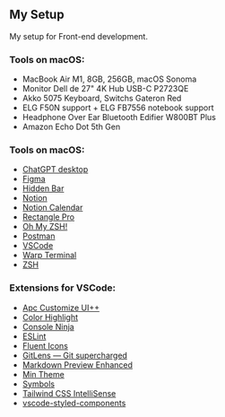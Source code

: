 ## My Setup

My setup for Front-end development.

### Tools on macOS:
- MacBook Air M1, 8GB, 256GB, macOS Sonoma
- Monitor Dell de 27" 4K Hub USB-C P2723QE
- Akko 5075 Keyboard, Switchs Gateron Red
- ELG F50N support + ELG FB7556 notebook support
- Headphone Over Ear Bluetooth Edifier W800BT Plus
- Amazon Echo Dot 5th Gen

### Tools on macOS:
- [ChatGPT desktop](https://openai.com/chatgpt/mac/)
- [Figma](https://www.figma.com/)
- [Hidden Bar](https://apps.apple.com/us/app/hidden-bar/id1452453066?mt=12)
- [Notion](https://www.notion.so/)
- [Notion Calendar](https://www.notion.so/product/calendar)
- [Rectangle Pro](https://rectangleapp.com/pro)
- [Oh My ZSH!](https://ohmyz.sh/)
- [Postman](https://www.postman.com/)
- [VSCode](https://code.visualstudio.com/)
- [Warp Terminal](https://www.warp.dev/)
- [ZSH](https://github.com/ohmyzsh/ohmyzsh/wiki/Installing-ZSH)

### Extensions for VSCode:
- [Apc Customize UI++](https://marketplace.visualstudio.com/items?itemName=drcika.apc-extension)
- [Color Highlight](https://marketplace.visualstudio.com/items?itemName=naumovs.color-highlight)
- [Console Ninja](https://marketplace.visualstudio.com/items?itemName=WallabyJs.console-ninja)
- [ESLint](https://marketplace.visualstudio.com/items?itemName=dbaeumer.vscode-eslint)
- [Fluent Icons](https://marketplace.visualstudio.com/items?itemName=miguelsolorio.fluent-icons)
- [GitLens — Git supercharged](https://marketplace.visualstudio.com/items?itemName=eamodio.gitlens)
- [Markdown Preview Enhanced](https://marketplace.visualstudio.com/items?itemName=shd101wyy.markdown-preview-enhanced)
- [Min Theme](https://marketplace.visualstudio.com/items?itemName=miguelsolorio.min-theme)
- [Symbols](https://marketplace.visualstudio.com/items?itemName=miguelsolorio.symbols)
- [Tailwind CSS IntelliSense](https://marketplace.visualstudio.com/items?itemName=bradlc.vscode-tailwindcss)
- [vscode-styled-components](https://marketplace.visualstudio.com/items?itemName=styled-components.vscode-styled-components)
